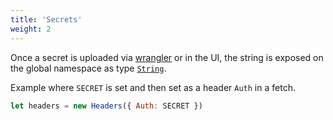 ```yaml
---
title: 'Secrets'
weight: 2
---
```


Once a secret is uploaded via [wrangler](/tooling/wrangler/secret) or in the UI, the string is exposed on the global namespace as type [`String`](https://developer.mozilla.org/en-US/docs/Web/JavaScript/Reference/Global_Objects/String).

Example where `SECRET` is set  and then set as a header `Auth` in a fetch.

```javascript
let headers = new Headers({ Auth: SECRET })
```
